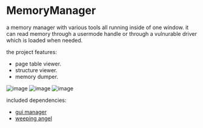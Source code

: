 # MemoryManager
a memory manager with various tools all running inside of one window.
it can read memory through a usermode handle or through a vulnurable driver which is loaded when needed.

the project features:
- page table viewer.
- structure viewer.
- memory dumper.

![image](https://i.gyazo.com/e9a78530474efa85ffc9c92a21f16e3e.png)
![image](https://media.giphy.com/media/YSNZ3Mc1PynbaxSUuY/giphy.gif)
![image](https://i.gyazo.com/4851511c3130077275b942b4bec20d5f.png)

included dependencies:
 - [gui manager](https://github.com/ImShotZz/GuiManager)
 - [weeping angel](https://github.com/ImShotZz/WeepingAngel)
